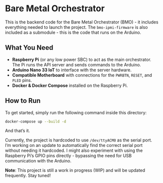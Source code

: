 # Bare Metal Orchestrator

This is the backend code for the Bare Metal Orchestrator (BMO) - it includes everything needed to launch the project. The `bmo-ipmi-firmware` is also included as a submodule - this is the code that runs on the Arduino.

## What You Need

- **Raspberry Pi** (or any low power SBC) to act as the main orchestrator. The Pi runs the API server and sends commands to the Arduino.
- **Arduino Nano 33 IoT** to interface with the server hardware.
- **Compatible Motherboard** with connections for the `PWRBTN`, `RESET`, and `PLED` pins.
- **Docker & Docker Compose** installed on the Raspberry Pi.

## How to Run

To get started, simply run the following command inside this directory:

```bash
docker-compose up --build -d
```

And that’s it.

Currently, the project is hardcoded to use `/dev/ttyACM0` as the serial port. I’m working on an update to automatically find the correct serial port without needing it hardcoded. I might also experiment with using the Raspberry Pi’s GPIO pins directly - bypassing the need for USB communication with the Arduino.


**Note**: This project is still a work in progress (WIP) and will be updated frequently. Stay tuned!